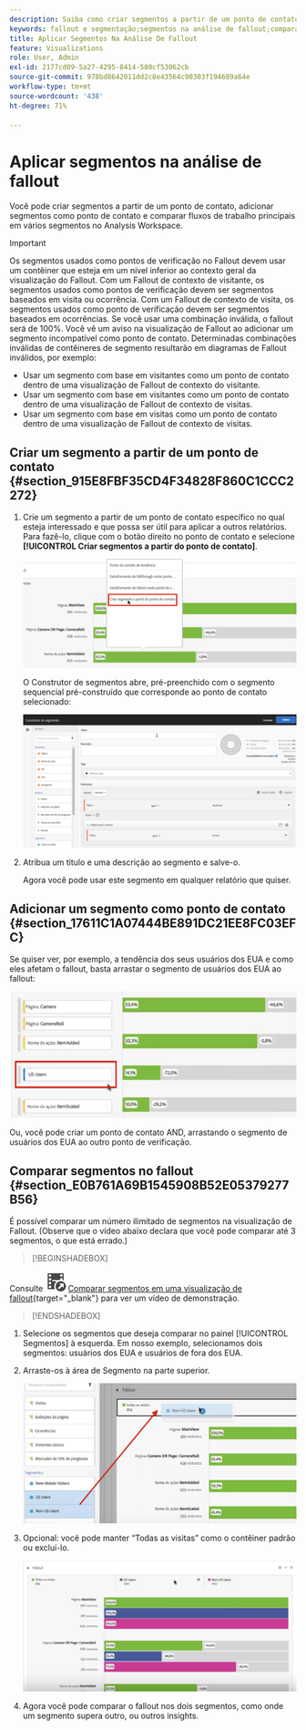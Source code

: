 ```yaml
---
description: Saiba como criar segmentos a partir de um ponto de contato, adicionar segmentos como ponto de contato e comparar fluxos de trabalho principais em vários segmentos em uma análise de fallout no Analysis Workspace.
keywords: fallout e segmentação;segmentos na análise de fallout;comparar segmentos no fallout
title: Aplicar Segmentos Na Análise De Fallout
feature: Visualizations
role: User, Admin
exl-id: 2177cd09-5a27-4295-8414-580cf53062cb
source-git-commit: 978bd8642011dd2c8e43564c90303f194689a64e
workflow-type: tm+mt
source-wordcount: '438'
ht-degree: 71%

---
```


# Aplicar segmentos na análise de fallout

Você pode criar segmentos a partir de um ponto de contato, adicionar segmentos como ponto de contato e comparar fluxos de trabalho principais em vários segmentos no Analysis Workspace.

>[!IMPORTANT]
>
>Os segmentos usados como pontos de verificação no Fallout devem usar um contêiner que esteja em um nível inferior ao contexto geral da visualização do Fallout. Com um Fallout de contexto de visitante, os segmentos usados como pontos de verificação devem ser segmentos baseados em visita ou ocorrência. Com um Fallout de contexto de visita, os segmentos usados como ponto de verificação devem ser segmentos baseados em ocorrências. Se você usar uma combinação inválida, o fallout será de 100%. Você vê um aviso na visualização de Fallout ao adicionar um segmento incompatível como ponto de contato. Determinadas combinações inválidas de contêineres de segmento resultarão em diagramas de Fallout inválidos, por exemplo:
>
>* Usar um segmento com base em visitantes como um ponto de contato dentro de uma visualização de Fallout de contexto do visitante.
>* Usar um segmento com base em visitantes como um ponto de contato dentro de uma visualização de Fallout de contexto de visitas.
>* Usar um segmento com base em visitas como um ponto de contato dentro de uma visualização de Fallout de contexto de visitas.
>

## Criar um segmento a partir de um ponto de contato {#section_915E8FBF35CD4F34828F860C1CCC2272}

1. Crie um segmento a partir de um ponto de contato específico no qual esteja interessado e que possa ser útil para aplicar a outros relatórios. Para fazê-lo, clique com o botão direito no ponto de contato e selecione **[!UICONTROL Criar segmentos a partir do ponto de contato]**.

   ![](assets/segment-from-touchpoint.png)

   O Construtor de segmentos abre, pré-preenchido com o segmento sequencial pré-construído que corresponde ao ponto de contato selecionado:

   ![](assets/segment-builder.png)

1. Atribua um título e uma descrição ao segmento e salve-o.

   Agora você pode usar este segmento em qualquer relatório que quiser.

## Adicionar um segmento como ponto de contato {#section_17611C1A07444BE891DC21EE8FC03EFC}

Se quiser ver, por exemplo, a tendência dos seus usuários dos EUA e como eles afetam o fallout, basta arrastar o segmento de usuários dos EUA ao fallout:

![](assets/segment-touchpoint.png)

Ou, você pode criar um ponto de contato AND, arrastando o segmento de usuários dos EUA ao outro ponto de verificação.

## Comparar segmentos no fallout {#section_E0B761A69B1545908B52E05379277B56}

É possível comparar um número ilimitado de segmentos na visualização de Fallout. (Observe que o vídeo abaixo declara que você pode comparar até 3 segmentos, o que está errado.)


>[!BEGINSHADEBOX]

Consulte ![VideoCheckedOut](/help/assets/icons/VideoCheckedOut.svg) [Comparar segmentos em uma visualização de fallout](https://video.tv.adobe.com/v/24046?quality=12&learn=on){target="_blank"} para ver um vídeo de demonstração.

>[!ENDSHADEBOX]


1. Selecione os segmentos que deseja comparar no painel [!UICONTROL Segmentos] à esquerda. Em nosso exemplo, selecionamos dois segmentos: usuários dos EUA e usuários de fora dos EUA.
1. Arraste-os à área de Segmento na parte superior.

   ![](assets/segment-drop.png)

1. Opcional: você pode manter “Todas as visitas” como o contêiner padrão ou excluí-lo.

   ![](assets/seg-compare.png)

1. Agora você pode comparar o fallout nos dois segmentos, como onde um segmento supera outro, ou outros insights.
